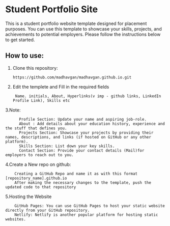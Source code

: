 # Student Portfolio Site
This is a student portfolio website template designed for placement purposes. 
You can use this template to showcase your skills, projects, and achievements to potential employers. Please follow the instructions below to get started.

## How to use:

1. Clone this repository:
    
       https://github.com/madhavgan/madhavgan.github.io.git

2. Edit the templete and Fill in the required fields 

        Name. initials, About, Hyperlinks(v imp - github links, LinkedIn Profile Link), Skills etc

3.Note:
  
          Profile Section: Update your name and aspiring job-role.
          About : Add details about your education history, experience and the stuff that defines you.
          Projects Section: Showcase your projects by providing their names, descriptions, and links (if hosted on GitHub or any other platform).
          Skills Section: List down your key skills.
          Contact Section: Provide your contact details (Mail)for employers to reach out to you.

4.Create a New repo on github:
  
        Creating a GitHub Repo and name it as with this format [repository_name].github.io 
        After making the necessary changes to the template, push the updated code to that repository


 5.Hosting the Website
    
        GitHub Pages: You can use GitHub Pages to host your static website directly from your GitHub repository. 
        Netlify: Netlify is another popular platform for hosting static websites.

